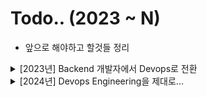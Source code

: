 # Todo.. (2023 ~ N)

- 앞으로 해야하고 할것들 정리

<details>
<summary> [2023년] Backend 개발자에서 Devops로 전환 </summary>
<div markdown="1">

- CI / CD Pipeline

  - [x] Terraform
  - [x] Github
  - [x] Jenkins
  - [x] Push The ECR
  - [x] Trigger EventBridge
  - [x] Deploy ECS
  - [x] Deploy (Blue / Green)
  - [x] Rollback (ECS)
  - [x] Kubernetis theory

- CDN

  - [x] Download use S3
  - [x] Download use CloudFront from S3
  - [x] Deploy Static Page use CloudFront (Terraform)

- DevSecOps + Network

  - [x] Region 간 통신 Best Practice (VPC Peering, transit gateway)

- SNS

  - [x] Cloud Watch
  - [x] SNS
  - [x] Lambda
  - [x] Slack Webhooks
  - [x] EventBridge + Lambda + Slack Notification
  - [x] 간단하게 프로젝트로 만들어보기 (만능 슬랙봇)

- Service

  - [x] Docker
  - [x] ECS
  - [x] Kinesis
  - [x] Kinesis DataStream + Kinesis Firehoes + S3

- Lanaguage & lib

  - [x] Golang
  - [x] Cobra (CLI)

- Todo Repository

  - [x] golang-eb-ecs
  - [x] ecs-master
  - [x] cicd-pipeline
  - [x] simple-sns-slack

- Infra Project
  - [x] Teleport (서버 접근제어)

</div>
</details>

<details>
<summary> [2024년] Devops Engineering을 제대로... </summary>
<div markdown="1">

- 전년도에 못한 Todo

  - [x] ECS For CiCD FullSet (ECS + Jenkins + CodeDeploy + Best Practice)
  - [x] ECS For Kinesis Pipeline (firelens + firehoes + s3)
  - [ ] NatGateway에 대해서 공부하기...
  - [x] Elastic Search (EFK, ELK)
  - [ ] ES Deep Dive(Elastic Agent, APM, Fleet-Manager)
  - [x] LogStash 깊게 공부해보기
  - [ ] Prometheus (node-export, black-box)
  - [ ] MQTT Protocol (RealTime Chatting Service)
  - [ ] Chat Service (API Gateway + Lambda + DynamoDB)
  - [ ] zookeeper from Service Discovery
  - [ ] <a href="https://kafka.apache.org/documentation/#introduction">Kafka 문서 정독하기</a>
  - [ ] <a href="https://debezium.io/documentation/reference/stable/connectors/mysql.html">Debizium 문서 정독하기 </a>
  - [ ] NLB 알고리즘 공부해보기 (Hash, IP ...)
  - [ ] Fluentbit, Logstash를 비교하기 이전에 -> 로그유실이 없는 DataPipeline 작업을 위한 Best Practice

- Engineering

  - [ ] AWS Data Pipeline (Kinesis, EMR, Glue)
  - [ ] Glue 기반한 DataFlow 구성해보기 (EC2 - APIGateway - Kinesis DataStream - Kinesis Firehoes - S3 - AWS Glue)
          - S3 데이터 저장 (Bronze Data, Silver Data, Golden Data 고려
  - [ ] Airflow
  - [ ] Deep Dive Data Engineering (Spark, Flink, Apache Beam)
  - [ ] snowflake
  - [ ] DataHub (Linkedin Opensource)

- CDN

  - [ ] CloudFlare

- Langauge

  - [ ] Golang Deep Dive
  - [x] go cobra를 사용해서 CLI 만들기

- DevSecOps

  - [ ] WAF , WAF 자동화, 특정 IP를 Temp형태로 제어
  - [ ] AWS Security Hub
  - [ ] SOAR (보안 오케스트레이션, 자동화)
  - [ ] Consoleme 공부하기
  - [ ] ABAC (Attribute-Based Access Control) 공부해보기 + IAM
  - [x] Cloud Trail + Event Bridge + SNS + AWS Chatbot + Slack

- Infra

  - [ ] Golang + Lambda + DynamoDB
  - [ ] ECS Fargate + Sonarcube + Clair or Scout + EFK (ES + Fluentd + Kibana) + VPC Lattic
  - [ ] Kubernetes, k8s
  - [ ] EKS + Github Action + Helm (GitOps)
  - [ ] EKS + Github Action + Helm + Istio (Zero Trust)
  - [ ] 여러 인스턴스에 널려진 Container들의 정보를 한곳에서 보고싶음.. (Noamd나 Portrainer 들은 각 인스턴스에서만 동작함 -> 별롬)
  - [ ] CloudWatch + Kinesis Firehoes + S3 + Athena / Kinesis Fiehoes 와 Event Bridge + Lambda 중에 어떤것이 더 효율적인가? (Lambda가 효율적이긴 함...)
  - [ ] AWS Config를 활용하여 인프라관리 Lambda

- Certificate
  - [ ] AWS Associate
  - [ ] Certified Kubernetes Administrator (CKA)

- Side-Project
  - [ ] 나만의 AWS Architecture 구상도
  - [ ] TodoList (co-app)

</div>
</details>
